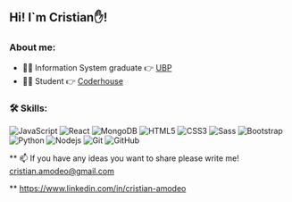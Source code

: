 ## Hi! I`m Cristian✋!

### About me:

- 👨‍💻 Information System graduate 👉 [UBP](https://www.ubp.edu.ar)
- 👨‍🏫 Student 👉 [Coderhouse](https://www.coderhouse.com/)

### 🛠 Skills:

![JavaScript](https://img.shields.io/badge/-JavaScript-%23F7DF1C?style=flat-square&logo=javascript&logoColor=000000&labelColor=%23F7DF1C&color=%23FFCE5A)
![React](https://img.shields.io/badge/-React-%23282C34?style=flat-square&logo=react)
![MongoDB](https://img.shields.io/badge/-Mongodb-563D7C?style=flat-square&logo=Mongodb)
![HTML5](https://img.shields.io/badge/-HTML5-%23E44D27?style=flat-square&logo=html5&logoColor=ffffff)
![CSS3](https://img.shields.io/badge/-CSS3-%231572B6?style=flat-square&logo=css3)
![Sass](https://img.shields.io/badge/-Sass-%23CC6699?style=flat-square&logo=sass&logoColor=ffffff)
![Bootstrap](https://img.shields.io/badge/-Bootstrap-563D7C?style=flat-square&logo=Bootstrap)
![Python](http://img.shields.io/badge/-Python-3776AB?style=flat-square&logo=python&logoColor=ffffff)
![Nodejs](https://img.shields.io/badge/-Nodejs-339933?style=flat-square&logo=Node.js&logoColor=ffffff)
![Git](https://img.shields.io/badge/-Git-%23F05032?style=flat-square&logo=git&logoColor=%23ffffff)
![GitHub](https://img.shields.io/badge/-GitHub-181717?style=flat-square&logo=github)

** 📫 If you have any ideas you want to share please write me! cristian.amodeo@gmail.com

** https://www.linkedin.com/in/cristian-amodeo
